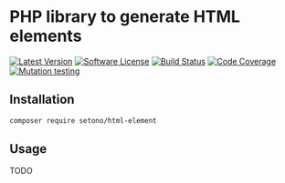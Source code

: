 # PHP library to generate HTML elements

[![Latest Version][ico-version]][link-packagist]
[![Software License][ico-license]](LICENSE)
[![Build Status][ico-github-actions]][link-github-actions]
[![Code Coverage][ico-code-coverage]][link-code-coverage]
[![Mutation testing][ico-infection]][link-infection]

## Installation

```bash
composer require setono/html-element
```

## Usage

TODO

[ico-version]: https://poser.pugx.org/setono/html-element/v/stable
[ico-license]: https://poser.pugx.org/setono/html-element/license
[ico-github-actions]: https://github.com/Setono/html-element/workflows/build/badge.svg
[ico-code-coverage]: https://codecov.io/gh/Setono/html-element/branch/master/graph/badge.svg
[ico-infection]: https://img.shields.io/endpoint?style=flat&url=https%3A%2F%2Fbadge-api.stryker-mutator.io%2Fgithub.com%2FSetono%2Fhtml-element%2Fmaster

[link-packagist]: https://packagist.org/packages/setono/html-element
[link-github-actions]: https://github.com/Setono/html-element/actions
[link-code-coverage]: https://codecov.io/gh/Setono/html-element
[link-infection]: https://dashboard.stryker-mutator.io/reports/github.com/Setono/html-element/master
